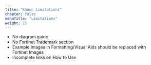 ```yaml
---
title: "Known Limitations"
chapter: false
menuTitle: "Limitations"
weight: 25
---
```


- No diagram guide
- No Fortinet Trademark section
- Example images in Formatting/Visual Aids should be replaced with Fortinet Images
- Incomplete links on How to Use
